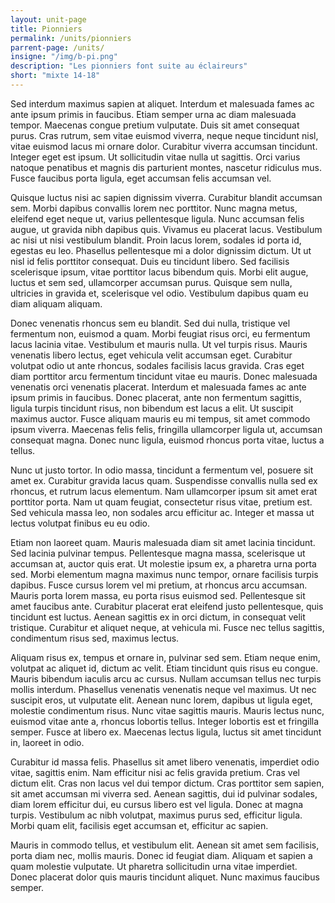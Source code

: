 ```yaml
---
layout: unit-page
title: Pionniers
permalink: /units/pionniers
parrent-page: /units/
insigne: "/img/b-pi.png"
description: "Les pionniers font suite au éclaireurs"
short: "mixte 14-18"
---
```

 
Sed interdum maximus sapien at aliquet. Interdum et malesuada fames ac ante ipsum primis in faucibus. Etiam semper urna ac diam malesuada tempor. Maecenas congue pretium vulputate. Duis sit amet consequat purus. Cras rutrum, sem vitae euismod viverra, neque neque tincidunt nisl, vitae euismod lacus mi ornare dolor. Curabitur viverra accumsan tincidunt. Integer eget est ipsum. Ut sollicitudin vitae nulla ut sagittis. Orci varius natoque penatibus et magnis dis parturient montes, nascetur ridiculus mus. Fusce faucibus porta ligula, eget accumsan felis accumsan vel.

Quisque luctus nisi ac sapien dignissim viverra. Curabitur blandit accumsan sem. Morbi dapibus convallis lorem nec porttitor. Nunc magna metus, eleifend eget neque ut, varius pellentesque ligula. Nunc accumsan felis augue, ut gravida nibh dapibus quis. Vivamus eu placerat lacus. Vestibulum ac nisi ut nisi vestibulum blandit. Proin lacus lorem, sodales id porta id, egestas eu leo. Phasellus pellentesque mi a dolor dignissim dictum. Ut ut nisl id felis porttitor consequat. Duis eu tincidunt libero. Sed facilisis scelerisque ipsum, vitae porttitor lacus bibendum quis. Morbi elit augue, luctus et sem sed, ullamcorper accumsan purus. Quisque sem nulla, ultricies in gravida et, scelerisque vel odio. Vestibulum dapibus quam eu diam aliquam aliquam.

Donec venenatis rhoncus sem eu blandit. Sed dui nulla, tristique vel fermentum non, euismod a quam. Morbi feugiat risus orci, eu fermentum lacus lacinia vitae. Vestibulum et mauris nulla. Ut vel turpis risus. Mauris venenatis libero lectus, eget vehicula velit accumsan eget. Curabitur volutpat odio ut ante rhoncus, sodales facilisis lacus gravida. Cras eget diam porttitor arcu fermentum tincidunt vitae eu mauris. Donec malesuada venenatis orci venenatis placerat. Interdum et malesuada fames ac ante ipsum primis in faucibus. Donec placerat, ante non fermentum sagittis, ligula turpis tincidunt risus, non bibendum est lacus a elit. Ut suscipit maximus auctor. Fusce aliquam mauris eu mi tempus, sit amet commodo ipsum viverra. Maecenas felis felis, fringilla ullamcorper ligula ut, accumsan consequat magna. Donec nunc ligula, euismod rhoncus porta vitae, luctus a tellus.

Nunc ut justo tortor. In odio massa, tincidunt a fermentum vel, posuere sit amet ex. Curabitur gravida lacus quam. Suspendisse convallis nulla sed ex rhoncus, et rutrum lacus elementum. Nam ullamcorper ipsum sit amet erat porttitor porta. Nam ut quam feugiat, consectetur risus vitae, pretium est. Sed vehicula massa leo, non sodales arcu efficitur ac. Integer et massa ut lectus volutpat finibus eu eu odio.

Etiam non laoreet quam. Mauris malesuada diam sit amet lacinia tincidunt. Sed lacinia pulvinar tempus. Pellentesque magna massa, scelerisque ut accumsan at, auctor quis erat. Ut molestie ipsum ex, a pharetra urna porta sed. Morbi elementum magna maximus nunc tempor, ornare facilisis turpis dapibus. Fusce cursus lorem vel mi pretium, at rhoncus arcu accumsan. Mauris porta lorem massa, eu porta risus euismod sed. Pellentesque sit amet faucibus ante. Curabitur placerat erat eleifend justo pellentesque, quis tincidunt est luctus. Aenean sagittis ex in orci dictum, in consequat velit tristique. Curabitur et aliquet neque, at vehicula mi. Fusce nec tellus sagittis, condimentum risus sed, maximus lectus.

Aliquam risus ex, tempus et ornare in, pulvinar sed sem. Etiam neque enim, volutpat ac aliquet id, dictum ac velit. Etiam tincidunt quis risus eu congue. Mauris bibendum iaculis arcu ac cursus. Nullam accumsan tellus nec turpis mollis interdum. Phasellus venenatis venenatis neque vel maximus. Ut nec suscipit eros, ut vulputate elit. Aenean nunc lorem, dapibus ut ligula eget, molestie condimentum risus. Nunc vitae sagittis mauris. Mauris lectus nunc, euismod vitae ante a, rhoncus lobortis tellus. Integer lobortis est et fringilla semper. Fusce at libero ex. Maecenas lectus ligula, luctus sit amet tincidunt in, laoreet in odio.

Curabitur id massa felis. Phasellus sit amet libero venenatis, imperdiet odio vitae, sagittis enim. Nam efficitur nisi ac felis gravida pretium. Cras vel dictum elit. Cras non lacus vel dui tempor dictum. Cras porttitor sem sapien, sit amet accumsan mi viverra sed. Aenean sagittis, dui id pulvinar sodales, diam lorem efficitur dui, eu cursus libero est vel ligula. Donec at magna turpis. Vestibulum ac nibh volutpat, maximus purus sed, efficitur ligula. Morbi quam elit, facilisis eget accumsan et, efficitur ac sapien.

Mauris in commodo tellus, et vestibulum elit. Aenean sit amet sem facilisis, porta diam nec, mollis mauris. Donec id feugiat diam. Aliquam et sapien a quam molestie vulputate. Ut pharetra sollicitudin urna vitae imperdiet. Donec placerat dolor quis mauris tincidunt aliquet. Nunc maximus faucibus semper.

